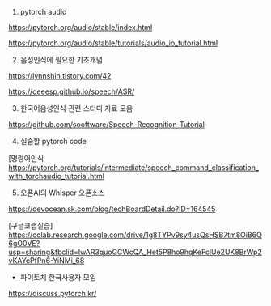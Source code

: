 1. pytorch audio

https://pytorch.org/audio/stable/index.html

https://pytorch.org/audio/stable/tutorials/audio_io_tutorial.html





2. 음성인식에 필요한 기초개념

https://lynnshin.tistory.com/42

https://deeesp.github.io/speech/ASR/



 

3. 한국어음성인식 관련 스터디 자료 모음

https://github.com/sooftware/Speech-Recognition-Tutorial



4. 실습할 pytorch code 

[명령어인식 https://pytorch.org/tutorials/intermediate/speech_command_classification_with_torchaudio_tutorial.html



5. 오픈AI의 Whisper 오픈소스

https://devocean.sk.com/blog/techBoardDetail.do?ID=164545

[구글코랩실습] https://colab.research.google.com/drive/1g8TYPv9sy4usQsHSB7tm8OiB6Q6gO0VE?usp=sharing&fbclid=IwAR3quoGCWcQA_Het5P8ho9hqKeFclUe2UK8BrWp2vKAYcPfPn6-YiNMi_68





* 파이토치 한국사용자 모임

https://discuss.pytorch.kr/


